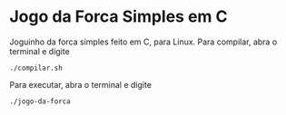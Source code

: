 # Jogo da Forca Simples em C
Joguinho da forca simples feito em C, para Linux.
Para compilar, abra o terminal e digite
```
./compilar.sh
```
Para executar, abra o terminal e digite 
```
./jogo-da-forca
```

